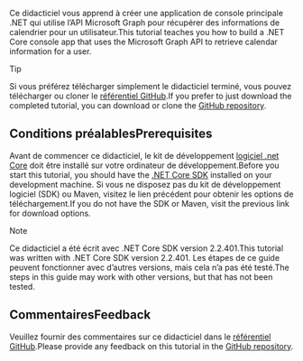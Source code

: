 <!-- markdownlint-disable MD002 MD041 -->

<span data-ttu-id="3bbb7-101">Ce didacticiel vous apprend à créer une application de console principale .NET qui utilise l’API Microsoft Graph pour récupérer des informations de calendrier pour un utilisateur.</span><span class="sxs-lookup"><span data-stu-id="3bbb7-101">This tutorial teaches you how to build a .NET Core console app that uses the Microsoft Graph API to retrieve calendar information for a user.</span></span>

> [!TIP]
> <span data-ttu-id="3bbb7-102">Si vous préférez télécharger simplement le didacticiel terminé, vous pouvez télécharger ou cloner le [référentiel GitHub](https://github.com/microsoftgraph/msgraph-training-dotnet-core).</span><span class="sxs-lookup"><span data-stu-id="3bbb7-102">If you prefer to just download the completed tutorial, you can download or clone the [GitHub repository](https://github.com/microsoftgraph/msgraph-training-dotnet-core).</span></span>

## <a name="prerequisites"></a><span data-ttu-id="3bbb7-103">Conditions préalables</span><span class="sxs-lookup"><span data-stu-id="3bbb7-103">Prerequisites</span></span>

<span data-ttu-id="3bbb7-104">Avant de commencer ce didacticiel, le kit de développement [logiciel .net Core](https://dotnet.microsoft.com/download) doit être installé sur votre ordinateur de développement.</span><span class="sxs-lookup"><span data-stu-id="3bbb7-104">Before you start this tutorial, you should have the [.NET Core SDK](https://dotnet.microsoft.com/download) installed on your development machine.</span></span> <span data-ttu-id="3bbb7-105">Si vous ne disposez pas du kit de développement logiciel (SDK) ou Maven, visitez le lien précédent pour obtenir les options de téléchargement.</span><span class="sxs-lookup"><span data-stu-id="3bbb7-105">If you do not have the SDK or Maven, visit the previous link for download options.</span></span>

> [!NOTE]
> <span data-ttu-id="3bbb7-106">Ce didacticiel a été écrit avec .NET Core SDK version 2.2.401.</span><span class="sxs-lookup"><span data-stu-id="3bbb7-106">This tutorial was written with .NET Core SDK version 2.2.401.</span></span> <span data-ttu-id="3bbb7-107">Les étapes de ce guide peuvent fonctionner avec d’autres versions, mais cela n’a pas été testé.</span><span class="sxs-lookup"><span data-stu-id="3bbb7-107">The steps in this guide may work with other versions, but that has not been tested.</span></span>

## <a name="feedback"></a><span data-ttu-id="3bbb7-108">Commentaires</span><span class="sxs-lookup"><span data-stu-id="3bbb7-108">Feedback</span></span>

<span data-ttu-id="3bbb7-109">Veuillez fournir des commentaires sur ce didacticiel dans le [référentiel GitHub](https://github.com/microsoftgraph/msgraph-training-dotnet-core).</span><span class="sxs-lookup"><span data-stu-id="3bbb7-109">Please provide any feedback on this tutorial in the [GitHub repository](https://github.com/microsoftgraph/msgraph-training-dotnet-core).</span></span>
